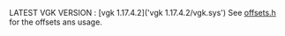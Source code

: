 LATEST VGK VERSION : [vgk 1.17.4.2]('vgk 1.17.4.2/vgk.sys')
See [offsets.h](offsets.h) for the offsets ans usage.

